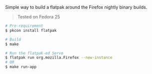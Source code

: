 Simple way to build a flatpak around the Firefox nightly binary builds.

> Tested on Fedora 25

```bash
# Pre-requirement
$ pkcon install flatpak

# Build
$ make

# Run the flatpak-ed Servo
$ flatpak run org.mozilla.Firefox --new-instance
# OR
$ make run-app
```
